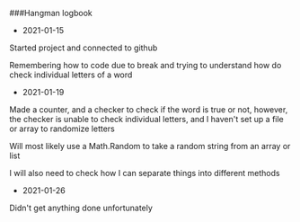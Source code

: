 ###Hangman logbook
* 2021-01-15

Started project and connected to github

Remembering how to code due to break and trying to understand 
how do check individual letters of a word

* 2021-01-19

Made a counter, and a checker to check if 
the word is true or not, however, the checker is unable to 
check individual letters, and I haven't set up a file or array
to randomize letters

Will most likely use a Math.Random to take a random string
from an array or list

I will also need to check how I can separate things into
different methods

* 2021-01-26

Didn't get anything done unfortunately
